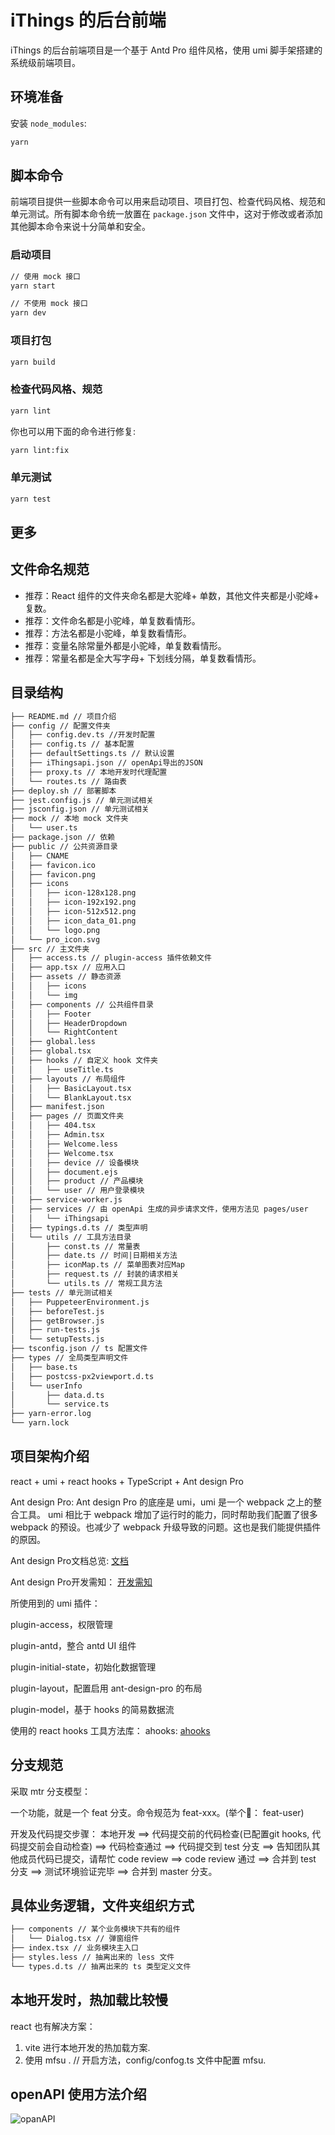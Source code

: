 # iThings 的后台前端

iThings 的后台前端项目是一个基于 Antd Pro 组件风格，使用 umi 脚手架搭建的系统级前端项目。

## 环境准备

安装 `node_modules`:

```bash
yarn
```

## 脚本命令

前端项目提供一些脚本命令可以用来启动项目、项目打包、检查代码风格、规范和单元测试。所有脚本命令统一放置在 `package.json` 文件中，这对于修改或者添加其他脚本命令来说十分简单和安全。

### 启动项目

```bash
// 使用 mock 接口
yarn start
```

```bash
// 不使用 mock 接口
yarn dev
```

### 项目打包

```bash
yarn build
```

### 检查代码风格、规范

```bash
yarn lint
```

你也可以用下面的命令进行修复:

```bash
yarn lint:fix
```

### 单元测试

```bash
yarn test
```

## 更多

## 文件命名规范

- 推荐：React 组件的文件夹命名都是大驼峰+ 单数，其他文件夹都是小驼峰+ 复数。
- 推荐：文件命名都是小驼峰，单复数看情形。
- 推荐：方法名都是小驼峰，单复数看情形。
- 推荐：变量名除常量外都是小驼峰，单复数看情形。
- 推荐：常量名都是全大写字母+ 下划线分隔，单复数看情形。

## 目录结构

```md
├── README.md // 项目介绍
├── config // 配置文件夹
│   ├── config.dev.ts //开发时配置
│   ├── config.ts // 基本配置
│   ├── defaultSettings.ts // 默认设置
│   ├── iThingsapi.json // openApi导出的JSON
│   ├── proxy.ts // 本地开发时代理配置
│   └── routes.ts // 路由表
├── deploy.sh // 部署脚本
├── jest.config.js // 单元测试相关
├── jsconfig.json // 单元测试相关
├── mock // 本地 mock 文件夹
│   └── user.ts
├── package.json // 依赖
├── public // 公共资源目录
│   ├── CNAME
│   ├── favicon.ico
│   ├── favicon.png
│   ├── icons
│   │   ├── icon-128x128.png
│   │   ├── icon-192x192.png
│   │   ├── icon-512x512.png
│   │   ├── icon_data_01.png
│   │   └── logo.png
│   └── pro_icon.svg
├── src // 主文件夹
│   ├── access.ts // plugin-access 插件依赖文件
│   ├── app.tsx // 应用入口
│   ├── assets // 静态资源
│   │   ├── icons
│   │   └── img
│   ├── components // 公共组件目录
│   │   ├── Footer
│   │   ├── HeaderDropdown
│   │   └── RightContent
│   ├── global.less
│   ├── global.tsx
│   ├── hooks // 自定义 hook 文件夹
│   │   ├── useTitle.ts
│   ├── layouts // 布局组件
│   │   ├── BasicLayout.tsx
│   │   └── BlankLayout.tsx
│   ├── manifest.json
│   ├── pages // 页面文件夹
│   │   ├── 404.tsx
│   │   ├── Admin.tsx
│   │   ├── Welcome.less
│   │   ├── Welcome.tsx
│   │   ├── device // 设备模块
│   │   ├── document.ejs
│   │   ├── product // 产品模块
│   │   └── user // 用户登录模块
│   ├── service-worker.js
│   ├── services // 由 openApi 生成的异步请求文件，使用方法见 pages/user
│   │   └── iThingsapi
│   ├── typings.d.ts // 类型声明
│   └── utils // 工具方法目录
│       ├── const.ts // 常量表
│       ├── date.ts // 时间|日期相关方法
│       ├── iconMap.ts // 菜单图表对应Map
│       ├── request.ts // 封装的请求相关
│       └── utils.ts // 常规工具方法
├── tests // 单元测试相关
│   ├── PuppeteerEnvironment.js
│   ├── beforeTest.js
│   ├── getBrowser.js
│   ├── run-tests.js
│   └── setupTests.js
├── tsconfig.json // ts 配置文件
├── types // 全局类型声明文件
│   ├── base.ts
│   ├── postcss-px2viewport.d.ts
│   └── userInfo
│       ├── data.d.ts
│       └── service.ts
├── yarn-error.log
└── yarn.lock
```

## 项目架构介绍

react + umi + react hooks + TypeScript + Ant design Pro

Ant design Pro: Ant design Pro 的底座是 umi，umi 是一个 webpack 之上的整合工具。 umi 相比于 webpack 增加了运行时的能力，同时帮助我们配置了很多 webpack 的预设。也减少了 webpack 升级导致的问题。这也是我们能提供插件的原因。

Ant design Pro文档总览: [文档](https://pro.ant.design/zh-CN/docs/overview)

Ant design Pro开发需知： [开发需知](https://pro.ant.design/zh-CN/docs/introduction/)

所使用到的 umi 插件：

plugin-access，权限管理

plugin-antd，整合 antd UI 组件

plugin-initial-state，初始化数据管理

plugin-layout，配置启用 ant-design-pro 的布局

plugin-model，基于 hooks 的简易数据流

使用的 react hooks 工具方法库：
ahooks: [ahooks](https://ahooks.js.org/zh-CN/hooks/use-request/index)

## 分支规范

采取 mtr 分支模型：

一个功能，就是一个 feat 分支。命令规范为 feat-xxx。(举个🌰： feat-user)

开发及代码提交步骤： 本地开发 ==> 代码提交前的代码检查(已配置git hooks, 代码提交前会自动检查) ==> 代码检查通过 ==> 代码提交到 test 分支 ==> 告知团队其他成员代码已提交，请帮忙 code review ==> code review 通过   ==> 合并到 test 分支  ==> 测试环境验证完毕 ==> 合并到 master 分支。

## 具体业务逻辑，文件夹组织方式

```md
├── components // 某个业务模块下共有的组件
│   └── Dialog.tsx // 弹窗组件
├── index.tsx // 业务模块主入口
├── styles.less // 抽离出来的 less 文件
└── types.d.ts // 抽离出来的 ts 类型定义文件
```

## 本地开发时，热加载比较慢

react 也有解决方案：

1. vite 进行本地开发的热加载方案.
2. 使用 mfsu . // 开启方法，config/confog.ts 文件中配置  mfsu.

## openAPI 使用方法介绍

![opanAPI](https://tva1.sinaimg.cn/large/e6c9d24egy1h5mtjmhv68g213l0khkjr.gif)
